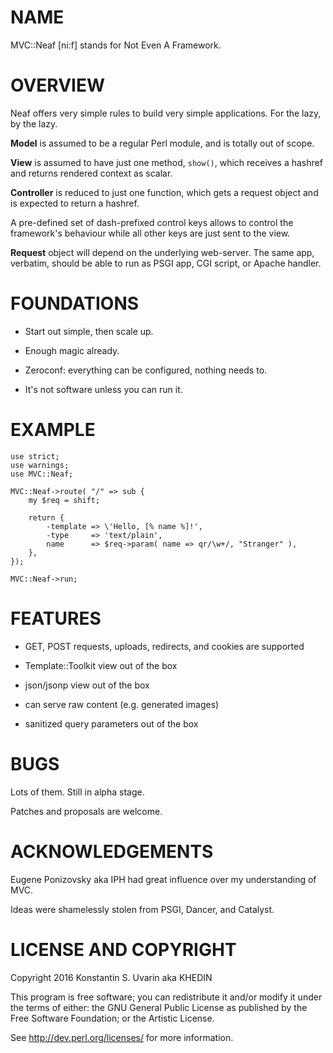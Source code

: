 # NAME

MVC::Neaf [ni:f] stands for Not Even A Framework.

# OVERVIEW

Neaf offers very simple rules to build very simple applications.
For the lazy, by the lazy.

**Model** is assumed to be a regular Perl module, and is totally out of scope.

**View** is assumed to have just one method, `show()`,
which receives a hashref and returns rendered context as scalar.

**Controller** is reduced to just one function, which gets a request object
and is expected to return a hashref.

A pre-defined set of dash-prefixed control keys allows to control the
framework's behaviour while all other keys are just sent to the view.

**Request** object will depend on the underlying web-server.
The same app, verbatim, should be able to run as PSGI app, CGI script, or
Apache handler.

# FOUNDATIONS

* Start out simple, then scale up.

* Enough magic already.

* Zeroconf: everything can be configured, nothing needs to.

* It's not software unless you can run it.

# EXAMPLE

    use strict;
    use warnings;
    use MVC::Neaf;

    MVC::Neaf->route( "/" => sub {
		my $req = shift;

		return {
			-template => \'Hello, [% name %]!',
			-type     => 'text/plain',
			name      => $req->param( name => qr/\w+/, "Stranger" ),
		},
    });

    MVC::Neaf->run;

# FEATURES

* GET, POST requests, uploads, redirects, and cookies are supported

* Template::Toolkit view out of the box

* json/jsonp view out of the box

* can serve raw content (e.g. generated images)

* sanitized query parameters out of the box

# BUGS

Lots of them. Still in alpha stage.

Patches and proposals are welcome.

# ACKNOWLEDGEMENTS

Eugene Ponizovsky aka IPH had great influence over my understanding of MVC.

Ideas were shamelessly stolen from PSGI, Dancer, and Catalyst.

# LICENSE AND COPYRIGHT

Copyright 2016 Konstantin S. Uvarin aka KHEDIN

This program is free software; you can redistribute it and/or modify it
under the terms of either: the GNU General Public License as published
by the Free Software Foundation; or the Artistic License.

See http://dev.perl.org/licenses/ for more information.

